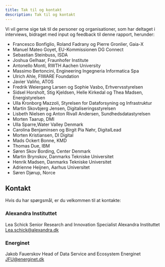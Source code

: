 ```yaml
---
title: Tak til og kontakt
description: Tak til og kontakt
---
```


Vi vil gerne sige tak til de personer og organisationer, som har deltaget i interviews, bidraget med input og feedback til denne rapport, herunder:

- Francesco Bonfiglio, Roland Fadrany og Pierre Gronlier, Gaia-X
- Manuel Mateo Goyet, EU-Kommissionen DG Connect
- Sebastian Steinbuss, ISDA
- Joshua Gelhaar, Fraunhofer Institute
- Antonello Monti, RWTH Aachen University
- Massimo Bertoncini, Engineering Ingegneria Informatica Spa
- Ulrich Ahle, FIWARE Foundation
- Javier Valiño, ATOS
- Fredrik Weiergang Larsen og Sophie Vasbo, Erhvervsstyrelsen
- Sidsel Horsholt, Stig Kjeldsen, Helle Kirkedal og Thea Madsen, Energistyrelsen
- Ulla Kronborg Mazzoli, Styrelsen for Dataforsyning og Infrastruktur
- Martin Skovbjerg Jensen, Digitaliseringsstyrelsen
- Lisbeth Nielsen og Anton Rivall Andersen, Sundhedsdatastyrelsen
- Morten Taarup, DMI
- Ulla Sparre,Water Valley Denmark
- Carolina Benjaminsen og Birgit Pia Nøhr, DigitalLead
- Morten Kristiansen, DI Digital
- Mads Ockert Bonne, KMD
- Thomas Due, IBM
- Søren Skov Bording, Center Denmark
- Martin Brynskov, Danmarks Tekniske Universitet
- Henrik Madsen, Danmarks Tekniske Universitet
- Adrienne Heijnen, Aarhus Universitet
- Søren Djørup, Norce

## Kontakt

Hvis du har spørgsmål, er du velkommen til at kontakte:

### Alexandra Instituttet

Lea Schick Senior Research and Innovation Specialist Alexandra Instituttet
[Lea.schick@alexandra.dk](mailto:Lea.schick@alexandra.dk)

### Energinet

Jakob Fauerskov Head of Data Service and Ecosystem Energinet
[JFU@energinet.dk](mailto:JFU@energinet.dk)
